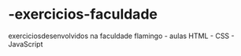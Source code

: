# -exercicios-faculdade
exerciciosdesenvolvidos na faculdade flamingo - aulas HTML - CSS - JavaScript
